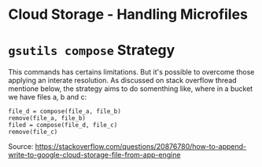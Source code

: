 # Cloud Storage - Handling Microfiles



# `gsutils compose` Strategy
This commands has certains limitations. But it's possible to overcome those applying an interate resolution. As discussed on stack overflow thread mentione below, the strategy aims to do somenthing like, where in a bucket we have files a, b and c:

```
file_d = compose(file_a, file_b)
remove(file_a, file_b)
filed = compose(file_d, file_c)
remove(file_c)
```

Source:
https://stackoverflow.com/questions/20876780/how-to-append-write-to-google-cloud-storage-file-from-app-engine

